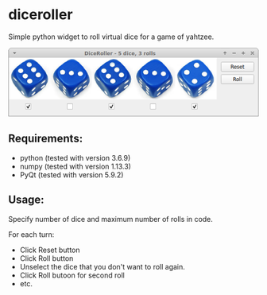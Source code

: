 # diceroller
Simple python widget to roll virtual dice for a game of yahtzee.

![alt text](images/diceroller.png "View of DiceRoller in action")

Requirements:
-------------
- python (tested with version 3.6.9)
- numpy (tested with version 1.13.3)
- PyQt (tested with version 5.9.2)

Usage:
------
Specify number of dice and maximum number of rolls in code.

For each turn:
- Click Reset button
- Click Roll button
- Unselect the dice that you don't want to roll again.
- Click Roll butoon for second roll
- etc.
